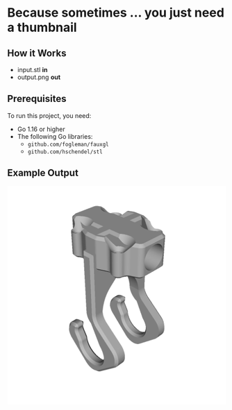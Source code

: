 # Because sometimes ... you just need a thumbnail

## How it Works

- input.stl **in** 
- output.png **out**

## Prerequisites

To run this project, you need:

- Go 1.16 or higher
- The following Go libraries:
  - `github.com/fogleman/fauxgl`
  - `github.com/hschendel/stl`

## Example Output

![Output.png](examples/output.png)
